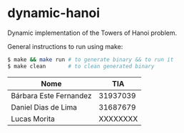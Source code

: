 # dynamic-hanoi
Dynamic implementation of the Towers of Hanoi problem.

General instructions to run using make:

```bash
$ make && make run # to generate binary && to run it
$ make clean       # to clean generated binary
```

| Nome | TIA |
| ------------- | ------------- |
| Bárbara Este Fernandez  |  31937039  |
|  Daniel Dias de Lima   |  31687679  |
|  Lucas Morita    | XXXXXXXX  |
